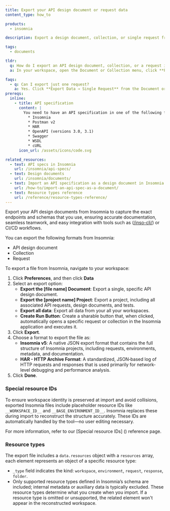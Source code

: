 ```yaml
---
title: Export your API design document or request data
content_type: how_to

products:
  - insomnia

description: Export a design document, collection, or single request from Insomnia.

tags:
  - documents

tldr:
  q: How do I export an API design document, collection, or a request in Insomnia?
  a: In your workspace, open the Document or Collection menu, click **Preferences → Data**, select the target format and scope, and then export the file.

faqs:
  - q: Can I export just one request?
    a: Yes. Click **Export Data → Single Request** from the Document or Collection menu or click  **Preferences → Data**. Then select just that request.
prereqs:
  inline:
    - title: API specification
      content: |
        You need to have an API specification in one of the following formats:
          * Insomnia
          * Postman v2
          * HAR
          * OpenAPI (versions 3.0, 3.1)
          * Swagger
          * WSDL
          * cURL
      icon_url: /assets/icons/code.svg

related_resources:
  - text: API specs in Insomnia
    url: /insomnia/api-specs/
  - text: Design documents
    url: /insomnia/documents/
  - text: Import an API specification as a design document in Insomnia
    url: /how-to/import-an-api-spec-as-a-document/
  - text: Resource types reference
    url: /reference/resource-types-reference/   
---
```

Export your API design documents from Insomnia to capture the exact endpoints and schemas that you use, ensuring accurate documentation, seamless teamwork, and easy integration with tools such as ([/inso-cli/](https://developer.konghq.com/inso-cli/)) or CI/CD workflows.

You can export the following formats from Insomnia:
- API design document
- Collection
- Request

To export a file from Insomnia, navigate to your workspace:
1. Click **Preferences**, and then click **Data**
2. Select an export option:
    - **Export the [file name] Document**: Export a single, specific API design document.
    - **Export the [project name] Project**: Export a project, including all associated API requests, design documents, and tests.
    - **Export all data**: Export all data from your all your workspaces.
    - **Create Run Button**: Create a sharable button that, when clicked, automatically opens a specific request or collection in the Insomnia application and executes it.
3. Click **Export**.
4. Choose a format to export the file as:
    - **Insomnia v5**: A native JSON export format that contains the full structure of Insomnia projects, including requests, environments, metadata, and documentation.
    - **HAR - HTTP Archive Format**: A standardized, JSON‑based log of HTTP requests and responses that is used primarily for network-level debugging and performance analysis. 
5. Click **Done**.

### Special resource IDs
To ensure workspace identity is preserved at import and avoid collisions, exported Insomnia files include placeholder resource IDs like `__WORKSPACE_ID__` and `__BASE_ENVIRONMENT_ID__`. Insomnia replaces these during import to reconstruct the structure accurately. These IDs are automatically handled by the tool—no user editing necessary.

For more information, refer to our [Special resource IDs] () reference page.

### Resource types
The export file includes a `data.resources` object with a `resources` array, each element represents an object of a specific resource type:
- `_type` field indicates the kind: `workspace`, `environment`, `request`, `response`, `folder`.
- Only supported resource types defined in Insomnia’s schema are included; internal metadata or auxiliary data is typically excluded.
These resource types determine what you create when you import. If a resource type is omitted or unsupported, the related element won't appear in the reconstructed workspace.